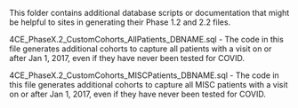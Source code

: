 This folder contains additional database scripts or documentation that might be helpful to sites in generating their Phase 1.2 and 2.2 files.

4CE_PhaseX.2_CustomCohorts_AllPatients_DBNAME.sql - The code in this file generates additional cohorts to capture all patients with a visit on or after Jan 1, 2017, even if they have never been tested for COVID.

4CE_PhaseX.2_CustomCohorts_MISCPatients_DBNAME.sql - The code in this file generates additional cohorts to capture all MISC patients with a visit on or after Jan 1, 2017, even if they have never been tested for COVID.
